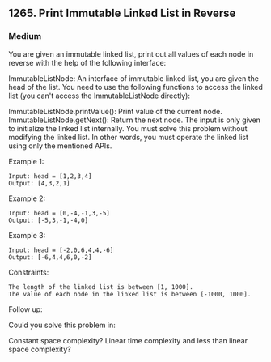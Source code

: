 ## 1265. Print Immutable Linked List in Reverse
### Medium

You are given an immutable linked list, print out all values of each node in reverse with the help of the following interface:

ImmutableListNode: An interface of immutable linked list, you are given the head of the list.
You need to use the following functions to access the linked list (you can't access the ImmutableListNode directly):

ImmutableListNode.printValue(): Print value of the current node.
ImmutableListNode.getNext(): Return the next node.
The input is only given to initialize the linked list internally. You must solve this problem without modifying the linked list. In other words, you must operate the linked list using only the mentioned APIs. 

Example 1:
```
Input: head = [1,2,3,4]
Output: [4,3,2,1]
```
Example 2:
```
Input: head = [0,-4,-1,3,-5]
Output: [-5,3,-1,-4,0]
```
Example 3:
```
Input: head = [-2,0,6,4,4,-6]
Output: [-6,4,4,6,0,-2]
 ```

Constraints:
```
The length of the linked list is between [1, 1000].
The value of each node in the linked list is between [-1000, 1000].
 ```

Follow up:

Could you solve this problem in:

Constant space complexity?
Linear time complexity and less than linear space complexity?
